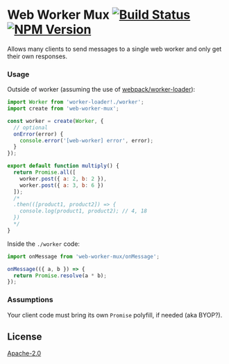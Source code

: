 # Web Worker Mux [![Build Status](https://img.shields.io/travis/behance/web-worker-mux.svg)](http://travis-ci.org/behance/web-worker-mux) [![NPM Version](https://badge.fury.io/js/web-worker-mux.svg)](https://www.npmjs.com/package/web-worker-mux)

Allows many clients to send messages to a single web worker and only get their own responses.


### Usage

Outside of worker (assuming the use of [webpack/worker-loader](https://github.com/webpack/worker-loader)):
```js
import Worker from 'worker-loader!./worker';
import create from 'web-worker-mux';

const worker = create(Worker, {
  // optional
  onError(error) {
    console.error('[web-worker] error', error);
  }
});

export default function multiply() {
  return Promise.all([
    worker.post({ a: 2, b: 2 }),
    worker.post({ a: 3, b: 6 })
  ]);
  /*
  .then(([product1, product2]) => {
    console.log(product1, product2); // 4, 18
  })
  */
}
```

Inside the `./worker` code:
```js
import onMessage from 'web-worker-mux/onMessage';

onMessage(({ a, b }) => {
  return Promise.resolve(a * b);
});
```


### Assumptions

Your client code must bring its own `Promise` polyfill, if needed (aka BYOP?).


## License

[Apache-2.0](/LICENSE)

